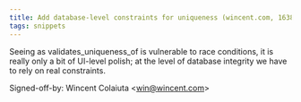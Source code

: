 ```yaml
---
title: Add database-level constraints for uniqueness (wincent.com, 163821f)
tags: snippets
---
```


Seeing as validates\_uniqueness\_of is vulnerable to race conditions, it is really only a bit of UI-level polish; at the level of database integrity we have to rely on real constraints.

Signed-off-by: Wincent Colaiuta &lt;win@wincent.com&gt;
